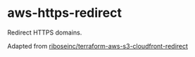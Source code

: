 # aws-https-redirect

Redirect HTTPS domains.

Adapted from [riboseinc/terraform-aws-s3-cloudfront-redirect](https://github.com/riboseinc/terraform-aws-s3-cloudfront-redirect)
